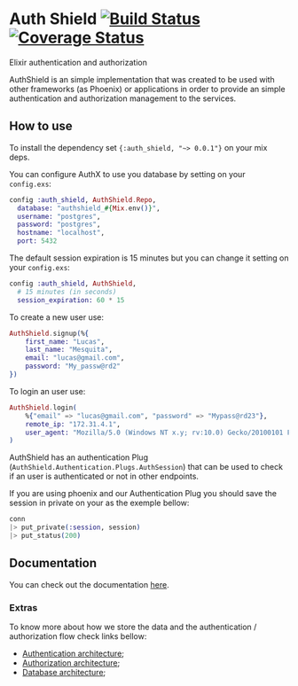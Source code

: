 # Auth Shield [![Build Status](https://travis-ci.com/lcpojr/auth_shield.svg?branch=master)](https://travis-ci.com/lcpojr/auth_shield) [![Coverage Status](https://coveralls.io/repos/github/lcpojr/auth_shield/badge.svg?branch=master)](https://coveralls.io/github/lcpojr/auth_shield?branch=master)

Elixir authentication and authorization

AuthShield is an simple implementation that was created to be used with other frameworks (as Phoenix) or applications in order to provide an simple authentication and authorization management to the services.

## How to use

To install the dependency set `{:auth_shield, "~> 0.0.1"}` on your mix deps.

You can configure AuthX to use you database by setting on your `config.exs`:

```elixir
config :auth_shield, AuthShield.Repo,
  database: "authshield_#{Mix.env()}",
  username: "postgres",
  password: "postgres",
  hostname: "localhost",
  port: 5432
```

The default session expiration is 15 minutes but you can change it setting on your `config.exs`:

```elixir
config :auth_shield, AuthShield,
  # 15 minutes (in seconds)
  session_expiration: 60 * 15
```

To create a new user use:

```elixir
AuthShield.signup(%{
    first_name: "Lucas",
    last_name: "Mesquita",
    email: "lucas@gmail.com",
    password: "My_passw@rd2"
})
```

To login an user use:

```elixir
AuthShield.login(
    %{"email" => "lucas@gmail.com", "password" => "Mypass@rd23"},
    remote_ip: "172.31.4.1",
    user_agent: "Mozilla/5.0 (Windows NT x.y; rv:10.0) Gecko/20100101 Firefox/10.0"
)
```

AuthShield has an authentication Plug (`AuthShield.Authentication.Plugs.AuthSession`) that can
be used to check if an user is authenticated or not in other endpoints.

If you are using phoenix and our Authentication Plug you should save the session in private on
your as the exemple bellow:

```elixir
conn
|> put_private(:session, session)
|> put_status(200)
```

## Documentation

You can check out the documentation [here](https://hexdocs.pm/auth_shield/AuthShield.html).

### Extras

To know more about how we store the data and the authentication / authorization flow check links bellow:

- [Authentication architecture](https://github.com/lcpojr/auth_shield/blob/master/docs/authentication.md);
- [Authorization architecture](https://github.com/lcpojr/auth_shield/blob/master/docs/authorization.md);
- [Database architecture](https://github.com/lcpojr/auth_shield/blob/master/docs/database.md);
